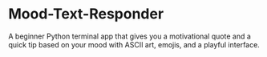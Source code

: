 # Mood-Text-Responder
A beginner Python terminal app that gives you a motivational quote and a quick tip based on your mood with ASCII art, emojis, and a playful interface.
